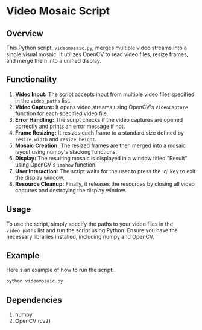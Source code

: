 # Video Mosaic Script

## Overview
This Python script, `videomosaic.py`, merges multiple video streams into a single visual mosaic. It utilizes OpenCV to read video files, resize frames, and merge them into a unified display.

## Functionality
1. **Video Input:** The script accepts input from multiple video files specified in the `video_paths` list.
2. **Video Capture:** It opens video streams using OpenCV's `VideoCapture` function for each specified video file.
3. **Error Handling:** The script checks if the video captures are opened correctly and prints an error message if not.
4. **Frame Resizing:** It resizes each frame to a standard size defined by `resize_width` and `resize_height`.
5. **Mosaic Creation:** The resized frames are then merged into a mosaic layout using numpy's stacking functions.
6. **Display:** The resulting mosaic is displayed in a window titled "Result" using OpenCV's `imshow` function.
7. **User Interaction:** The script waits for the user to press the 'q' key to exit the display window.
8. **Resource Cleanup:** Finally, it releases the resources by closing all video captures and destroying the display window.

## Usage
To use the script, simply specify the paths to your video files in the `video_paths` list and run the script using Python. Ensure you have the necessary libraries installed, including numpy and OpenCV.

## Example
Here's an example of how to run the script:
```bash
python videomosaic.py
```

## Dependencies

1. numpy
2. OpenCV (cv2)